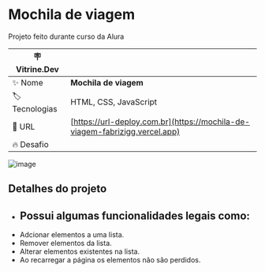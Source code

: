 # Mochila de viagem
Projeto feito durante curso da Alura

| :placard: Vitrine.Dev |     |
| -------------  | --- |
| :sparkles: Nome        | **Mochila de viagem**
| :label: Tecnologias | HTML, CSS, JavaScript
| :rocket: URL         | [https://url-deploy.com.br](https://mochila-de-viagem-fabrizigg.vercel.app)
| :fire: Desafio     | 

<!-- Inserir imagem com a #vitrinedev ao final do link -->
![image](https://github.com/FabricioZago/mochila-de-viagem/assets/124259349/a66d0e9c-6c28-402b-91ba-aed275a4df60#vitrinedev)

## Detalhes do projeto

- ## Possui algumas funcionalidades legais como:
- Adcionar elementos a uma lista.
- Remover elementos da lista.
- Alterar elementos existentes na lista.
- Ao recarregar a página os elementos não são perdidos.

